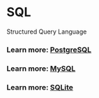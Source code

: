 # SQL
Structured Query Language

### Learn more: [PostgreSQL](https://shakhzodtojiyev.blogspot.com/2022/02/postgresql.html)
### Learn more: [MySQL](https://shakhzodtojiyev.blogspot.com/2023/03/mysql.html)
### Learn more: [SQLite](https://shakhzodtojiyev.blogspot.com/2023/03/sqlite.html)

